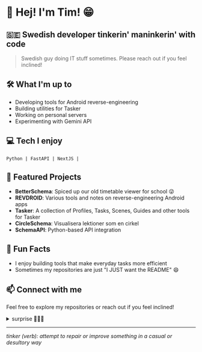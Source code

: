 # 👋 Hej! I'm Tim! 😁

## 🇸🇪 Swedish developer tinkerin' maninkerin' with code

> Swedish guy doing IT stuff sometimes. Please reach out if you feel inclined!

## 🛠️ What I'm up to

- Developing tools for Android reverse-engineering
- Building utilities for Tasker
- Working on personal servers
- Experimenting with Gemini API

## 💻 Tech I enjoy

```
Python | FastAPI | NextJS |
```

## 🌟 Featured Projects

- **BetterSchema**: Spiced up our old timetable viewer for school 😜
- **REVDROID**: Various tools and notes on reverse-engineering Android apps
- **Tasker**: A collection of Profiles, Tasks, Scenes, Guides and other tools for Tasker
- **CircleSchema**: Visualisera lektioner som en cirkel
- **SchemaAPI**: Python-based API integration

## 🔮 Fun Facts

- I enjoy building tools that make everyday tasks more efficient
- Sometimes my repositories are just "I JUST want the README" 😄


## 📫 Connect with me

Feel free to explore my repositories or reach out if you feel inclined!

<details>
<summary>surprise 👀👀👀</summary>

![](assets/intro.png)

</details>

---

*tinker (verb): attempt to repair or improve something in a casual or desultory way*